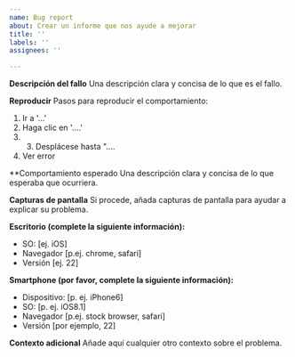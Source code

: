 ```yaml
---
name: Bug report
about: Crear un informe que nos ayude a mejorar
title: ''
labels: ''
assignees: ''

---
```


**Descripción del fallo**
Una descripción clara y concisa de lo que es el fallo.

**Reproducir**
Pasos para reproducir el comportamiento:
1. Ir a '...'
2. Haga clic en '....'
3. 3. Desplácese hasta "....
4. Ver error

**Comportamiento esperado
Una descripción clara y concisa de lo que esperaba que ocurriera.

**Capturas de pantalla**
Si procede, añada capturas de pantalla para ayudar a explicar su problema.

**Escritorio (complete la siguiente información):**
 - SO: [ej. iOS]
 - Navegador [p.ej. chrome, safari]
 - Versión [ej. 22]

**Smartphone (por favor, complete la siguiente información):**
 - Dispositivo: [p. ej. iPhone6]
 - SO: [p. ej. iOS8.1]
 - Navegador [p.ej. stock browser, safari]
 - Versión [por ejemplo, 22]

**Contexto adicional**
Añade aquí cualquier otro contexto sobre el problema.
